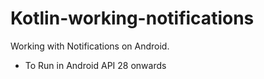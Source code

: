 # Kotlin-working-notifications
Working with Notifications on Android.



- To Run in Android API 28 onwards

